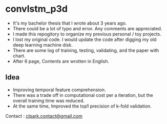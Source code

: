 # convlstm_p3d    

* It's my bachelor thesis that I wrote about 3 years ago.      
* There could be a lot of typo and error. Any comments are appreciated.      
* I made this repogitory to organize my previous personal / toy projects.    
* I lost my original code. I would update the code after digging my old deep learning machine disk.       
* There are some log of training, testing, validating, and the paper with chart.    
* After 6 page, Contents are wrotten in English.   

## Idea    

* Improving temporal feature comprehension.    
* There was a trade off in computational cost per a iteration, but the overall training time was reduced.
* At the same time, Improved the top1 precision of k-fold validation.

Contact : clpark.contact@gmail.com
